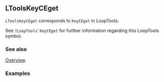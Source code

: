 ## LToolsKeyCEget

`LToolsKeyCEget` corresponds to `KeyCEget` in LoopTools.

See ``?LoopTools`KeyCEget`` for further information regarding this LoopTools symbol.

### See also

[Overview](Extra/FeynHelpers.md).

### Examples